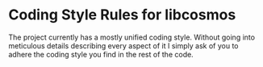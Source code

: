 Coding Style Rules for libcosmos
================================

The project currently has a mostly unified coding style. Without going into
meticulous details describing every aspect of it I simply ask of you to adhere
the coding style you find in the rest of the code.
